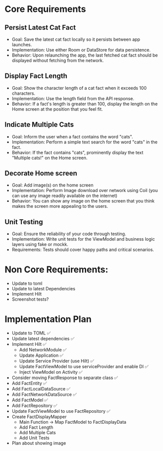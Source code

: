 # Core Requirements
## Persist Latest Cat Fact
- Goal: Save the latest cat fact locally so it persists between app launches.
- Implementation: Use either Room or DataStore for data persistence.
- Behavior: Upon relaunching the app, the last fetched cat fact should be displayed without fetching from the network.
## Display Fact Length
- Goal: Show the character length of a cat fact when it exceeds 100 characters.
- Implementation: Use the length field from the API response.
- Behavior: If a fact's length is greater than 100, display the length on the Home screen at the position that you feel fit.
## Indicate Multiple Cats
- Goal: Inform the user when a fact contains the word "cats".
- Implementation: Perform a simple text search for the word "cats" in the fact.
- Behavior: If the fact contains "cats", prominently display the text "Multiple cats!" on the Home screen.
## Decorate Home screen
- Goal: Add image(s) on the home screen
- Implementation: Perform Image download over network using Coil (you can use any image readily available on the internet)
- Behavior: You can show any image on the home screen that you think makes the screen more appealing to the users.
## Unit Testing
- Goal: Ensure the reliability of your code through testing.
- Implementation: Write unit tests for the ViewModel and business logic layers using fake or mockk.
- Requirements: Tests should cover happy paths and critical scenarios.


# Non Core Requirements:
- Update to toml
- Update to latest Dependencies
- Implement Hilt
- Screenshot tests?


# Implementation Plan
- Update to TOML :white_check_mark:
- Update latest dependencies :white_check_mark:
- Implement Hilt :white_check_mark:
    - Add NetworkModule :white_check_mark:
    - Update Application :white_check_mark:
    - Update Service Provider (use Hilt) :white_check_mark:
    - Update FactViewModel to use serviceProvider and enable DI :white_check_mark:
    - Inject ViewModel on Activity :white_check_mark:
- Consider moving FactResponse to separate class :white_check_mark:
- Add FactEntity :white_check_mark:
- Add FactLocalDataSource :white_check_mark:
- Add FactNetworkDataSource :white_check_mark:
- Add FactModel :white_check_mark:
- Add FactRepository :white_check_mark:
- Update FactViewModel to use FactRepository :white_check_mark:
- Create FactDisplayMapper
    - Main Function -> Map FactModel to FactDisplayData
    - Add Fact Length
    - Add Multiple Cats
    - Add Unit Tests
- Plan about showing image